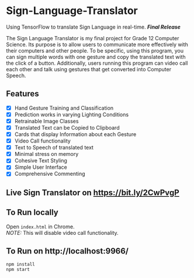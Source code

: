 # Sign-Language-Translator
Using TensorFlow to translate Sign Language in real-time. **_Final Release_**

The Sign Language Translator is my final project for Grade 12 Computer Science. Its purpose is to allow users to communicate more effectively with their computers and other people. To be specific, using this program, you can sign multiple words with one gesture and copy the translated text with the click of a button. Additionally, users running this program can video call each other and talk using gestures that get converted into Computer Speech. 

## Features
- [x] Hand Gesture Training and Classification
- [x] Prediction works in varying Lighting Conditions
- [x] Retrainable Image Classes
- [x] Translated Text can be Copied to Clipboard
- [x] Cards that display Information about each Gesture
- [x] Video Call functionality
- [x] Text to Speech of translated text
- [x] Minimal stress on memory
- [x] Cohesive Text Styling
- [x] Simple User Interface
- [x] Comprehensive Commenting

## Live Sign Translator on https://bit.ly/2CwPvgP

## To Run locally 
Open `index.html` in Chrome.<br/>
*NOTE:* This will disable video call functionality.

## To Run on http://localhost:9966/
```
npm install
npm start
```